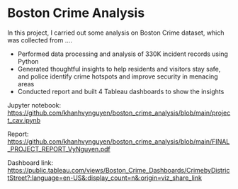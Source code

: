 # Boston Crime Analysis

In this project, I carried out some analysis on Boston Crime dataset, which was collected from ....

+ Performed data processing and analysis of 330K incident records using Python
+ Generated thoughtful insights to help residents and visitors stay safe, and police identify crime hotspots and improve security in menacing areas
+ Conducted report and built 4 Tableau dashboards to show the insights


Jupyter notebook: https://github.com/khanhvynguyen/boston_crime_analysis/blob/main/project_cav.ipynb

Report: https://github.com/khanhvynguyen/boston_crime_analysis/blob/main/FINAL_PROJECT_REPORT_VyNguyen.pdf

Dashboard link: https://public.tableau.com/views/Boston_Crime_Dashboards/CrimebyDistrictStreet?:language=en-US&:display_count=n&:origin=viz_share_link

